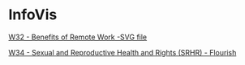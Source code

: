 # InfoVis

[W32 - Benefits of Remote Work -SVG file](https://tdegoni.github.io/infovis/makeovermonday32.svg)

[W34 - Sexual and Reproductive Health and Rights (SRHR) - Flourish](https://tdegoni.github.io/infovis/MakeoverMonday34.html)
